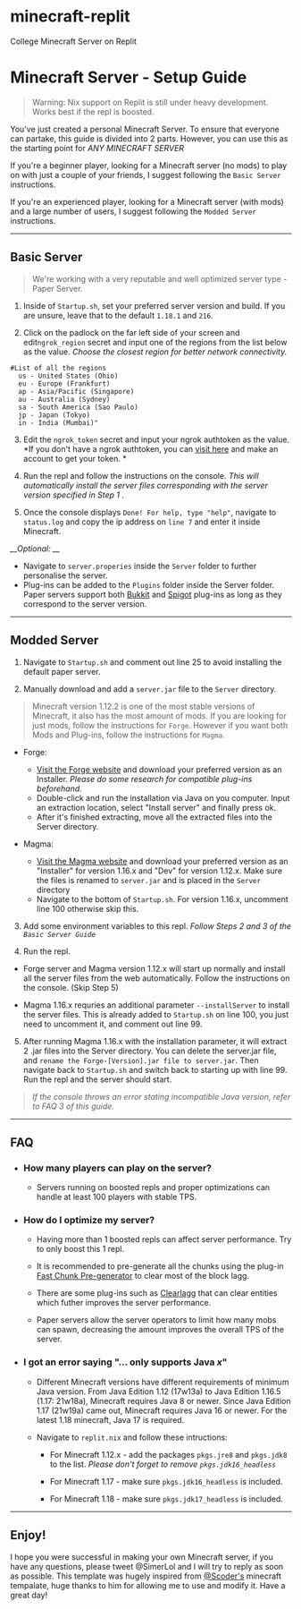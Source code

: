 # minecraft-replit
College Minecraft Server on Replit


# Minecraft Server - Setup Guide
> Warning: Nix support on Replit is still under heavy development. Works best if the repl is boosted.

You've just created a personal Minecraft Server. To ensure that everyone can partake, this guide is divided into 2 parts. However, you can use this as the starting point for *ANY MINECRAFT SERVER*

If you're a beginner player, looking for a Minecraft server (no mods) to play on with just a couple of your friends, I suggest following the `Basic Server` instructions.

If you're an experienced player, looking for a Minecraft server (with mods) and a large number of users, I suggest following the `Modded Server` instructions.

---
## Basic Server
> We're working with a very reputable and well optimized server type - Paper Server.

1) Inside of `Startup.sh`, set your preferred server version and build. If you are unsure, leave that to the default `1.18.1` and `216`.

2) Click on the padlock on the far left side of your screen and edit`ngrok_region` secret and input one of the regions from the list below as the value. *Choose the closest region for better network connectivity.*

```
#List of all the regions
  us - United States (Ohio)
  eu - Europe (Frankfurt)
  ap - Asia/Pacific (Singapore)
  au - Australia (Sydney)
  sa - South America (Sao Paulo)
  jp - Japan (Tokyo)
  in - India (Mumbai)" 
```

3) Edit the `ngrok_token` secret and input your ngrok authtoken as the value. *If you don't have a ngrok authtoken, you can [visit here](https://dashboard.ngrok.com) and make an account to get your token. *

4) Run the repl and follow the instructions on the console. *This will automatically install the server files corresponding with the server version specified in Step 1 .*

5) Once the console displays `Done! For help, type "help"`, navigate to `status.log` and copy the ip address on `line 7` and enter it inside Minecraft.

*__Optional: __*
  * Navigate to `server.properies` inside the `Server` folder to further personalise the server. 
  * Plug-ins can be added to the `Plugins` folder inside the Server folder. Paper servers support both [Bukkit](https://www.curseforge.com/minecraft/bukkit-plugins) and [Spigot](https://www.spigotmc.org/resources/authors) plug-ins as long as they correspond to the server version.

---
## Modded Server

1) Navigate to `Startup.sh` and comment out line 25 to avoid installing the default paper server.

2) Manually download and add a `server.jar` file to the `Server` directory.
>Minecraft version 1.12.2 is one of the most stable versions of Minecraft, it also has the most amount of mods. If you are looking for just mods, follow the instructions for `Forge`. However if you want both Mods and Plug-ins, follow the instructions for `Magma`.

* Forge:
  * [Visit the Forge website](https://files.minecraftforge.net/net/minecraftforge/forge/index_1.12.2.html) and download your preferred version as an Installer. *Please do some research for compatible plug-ins beforehand.*
  * Double-click and run the installation via Java on you computer. Input an extraction location, select "Install server" and finally press ok.
  * After it's finished extracting, move all the extracted files into the Server directory.

* Magma:
  * [Visit the Magma website](https://magmafoundation.org/) and download your preferred version as an "Installer" for version 1.16.x and "Dev" for version 1.12.x. Make sure the files is renamed to `server.jar` and is placed in the `Server` directory
  * Navigate to the bottom of `Startup.sh`. For version 1.16.x, uncomment line 100 otherwise skip this.

3) Add some environment variables to this repl. *Follow Steps 2 and 3 of the `Basic Server Guide`* 

4) Run the repl. 
* Forge server and Magma version 1.12.x will start up normally and install all the server files from the web automatically. Follow the instructions on the console. (Skip Step 5)

* Magma 1.16.x requries an additional parameter `--installServer` to install the server files. This is already added to `Startup.sh` on line 100, you just need to uncomment it, and comment out line 99. 


5) After running Magma 1.16.x with the installation parameter, it will extract 2 .jar files into the Server directory. You can delete the server.jar file, and `rename the Forge-[Version].jar file to server.jar`. Then navigate back to `Startup.sh` and switch back to starting up with line 99. Run the repl and the server should start.

> *If the console throws an error stating incompatible Java version, refer to FAQ 3 of this guide.*

----
## FAQ

* ### How many players can play on the server?
  * Servers running on boosted repls and proper optimizations can handle at least 100 players with stable TPS. 


* ### How do I optimize my server?
  * Having more than 1 boosted repls can affect server performance. Try to only boost this 1 repl.
  
  * It is recommended to pre-generate all the chunks using the plug-in [Fast Chunk Pre-generator](https://www.spigotmc.org/resources/fast-chunk-pregenerator.74429/) to clear most of the block lagg.
  
  * There are some plug-ins such as [Clearlagg](https://www.spigotmc.org/resources/clearlagg.68271/) that can clear entities which futher improves the server performance. 

  * Paper servers allow the server operators to limit how many mobs can spawn, decreasing the amount improves the overall TPS of the server.


* ### I got an error saying "... only supports Java *x*"
  * Different Minecraft versions have different requirements of minimum Java version. From Java Edition 1.12 (17w13a) to Java Edition 1.16.5 (1.17: 21w18a), Minecraft requires Java 8 or newer. Since Java Edition 1.17 (21w19a) came out, Minecraft requires Java 16 or newer. For the latest 1.18 minecraft, Java 17 is required.

  * Navigate to `replit.nix` and follow these intructions:
    * For Minecraft 1.12.x - add the packages `pkgs.jre8` and `pkgs.jdk8` to the list. *Please don't forget to remove `pkgs.jdk16_headless`*

    * For Minecraft 1.17 - make sure `pkgs.jdk16_headless` is included.
    * For Minecraft 1.18 - make sure `pkgs.jdk17_headless` is included.

---
## Enjoy!

I hope you were successful in making your own Minecraft server, if you have any questions, please tweet @SimerLol and I will try to reply as soon as possible. This template was hugely inspired from [@Scoder's](https://twitter.com/Scoder121) minecraft tempalate, huge thanks to him for allowing me to use and modify it. Have a great day!
